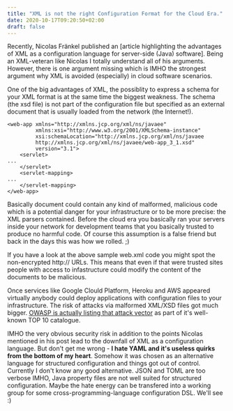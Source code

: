 ```yaml
---
title: "XML is not the right Configuration Format for the Cloud Era."
date: 2020-10-17T09:20:50+02:00
draft: false
---
```

Recently, Nicolas Fränkel published an [article highlighting the advantages of XML as a configuration language
for server-side (Java) software]. Being an XML-veteran like Nicolas I totally understand all of his arguments. However, there is one argument missing which is IMHO the strongest argument why XML is avoided (especially) in cloud software scenarios.

One of the big advantages of XML, the possiblity to express a schema for your XML format is at the same time the biggest weakness. The schema (the xsd file) is not part of the configuration file but specified as an external document that is usually loaded from the network (the Internet!). 

```
<web-app xmlns="http://xmlns.jcp.org/xml/ns/javaee"
         xmlns:xsi="http://www.w3.org/2001/XMLSchema-instance"
         xsi:schemaLocation="http://xmlns.jcp.org/xml/ns/javaee
         http://xmlns.jcp.org/xml/ns/javaee/web-app_3_1.xsd"
         version="3.1">
    <servlet>
...
    </servlet>
    <servlet-mapping>
...
    </servlet-mapping>
</web-app>
```

Basically document could contain any kind of malformed, malicious code which is a potential danger for your infrastructure or to be more precise: the XML parsers contained. Before the cloud era you basically ran your servers inside your network for development teams that you basically trusted to produce no harmful code. Of course this assumption is a false friend but back in the days this was how we rolled. ;)

If you have a look at the above sample web.xml code you might spot the non-encrypted http:// URLs. This means that even if that were trusted sites people with access to infastructure could modify the content of the documents to be malicious.

Once services like Google Clould Platform, Heroku and AWS appeared virtually anybody could deploy applications with configuration files to your infrastructure. The risk of attacks via malformed XML/XSD files got much bigger. [OWASP is actually listing that attack vector](https://owasp.org/www-project-top-ten/2017/A4_2017-XML_External_Entities_(XXE)) as part of it's well-known TOP 10 catalogue.

IMHO the very obvious security risk in addition to the points Nicolas mentioned in his post lead to the downfall of XML as a configuration language. But don't get me wrong - **I hate YAML and it's useless quirks from the bottom of my heart**. Somehow it was chosen as an alternative language for structured configuration and things got out of control. Currently I don't know any good alternative. JSON and TOML are too verbose IMHO, Java property files are not well suited for structured configuration. Maybe the hate energy can be transfered into a working group for some cross-programming-language configuration DSL. We'll see :)
